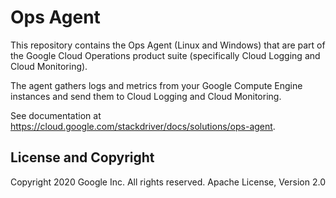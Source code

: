 # Ops Agent

This repository contains the Ops Agent (Linux and Windows) that are part of the
Google Cloud Operations product suite (specifically Cloud Logging and Cloud
Monitoring).

The agent gathers logs and metrics from your Google Compute Engine instances and
send them to Cloud Logging and Cloud Monitoring.

See documentation at https://cloud.google.com/stackdriver/docs/solutions/ops-agent.

## License and Copyright

Copyright 2020 Google Inc. All rights reserved.
Apache License, Version 2.0
